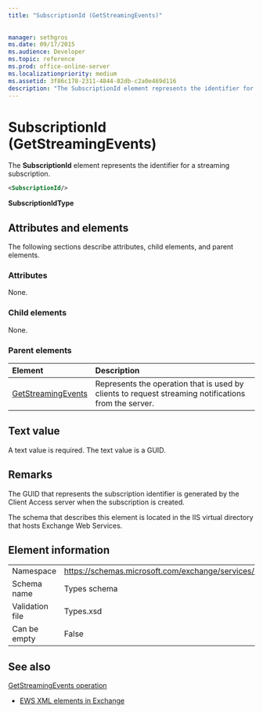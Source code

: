 ```yaml
---
title: "SubscriptionId (GetStreamingEvents)"
 
 
manager: sethgros
ms.date: 09/17/2015
ms.audience: Developer
ms.topic: reference
ms.prod: office-online-server
ms.localizationpriority: medium
ms.assetid: 3f86c178-2311-4844-82db-c2a0e469d116
description: "The SubscriptionId element represents the identifier for a streaming subscription."
---
```


# SubscriptionId (GetStreamingEvents)

The **SubscriptionId** element represents the identifier for a streaming subscription. 
  
```XML
<SubscriptionId/>
```

 **SubscriptionIdType**
## Attributes and elements

The following sections describe attributes, child elements, and parent elements.
  
### Attributes

None.
  
### Child elements

None.
  
### Parent elements

|**Element**|**Description**|
|:-----|:-----|
|[GetStreamingEvents](getstreamingevents.md) <br/> |Represents the operation that is used by clients to request streaming notifications from the server.  <br/> |
   
## Text value

A text value is required. The text value is a GUID.
  
## Remarks

The GUID that represents the subscription identifier is generated by the Client Access server when the subscription is created.
  
The schema that describes this element is located in the IIS virtual directory that hosts Exchange Web Services.
  
## Element information

|||
|:-----|:-----|
|Namespace  <br/> |https://schemas.microsoft.com/exchange/services/2006/types  <br/> |
|Schema name  <br/> |Types schema  <br/> |
|Validation file  <br/> |Types.xsd  <br/> |
|Can be empty  <br/> |False  <br/> |
   
## See also



[GetStreamingEvents operation](getstreamingevents-operation.md)


- [EWS XML elements in Exchange](ews-xml-elements-in-exchange.md)

